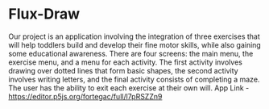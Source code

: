 # Flux-Draw
Our project is an application involving the integration of three exercises that will help toddlers build and develop their fine motor skills, 
while also gaining some educational awareness. There are four screens: the main menu, the exercise menu, and a menu for each activity. 
The first activity involves drawing over dotted lines that form basic shapes, the second activity involves writing letters, 
and the final activity consists of completing a maze. The user has the ability to exit each exercise at their own will.
App Link - https://editor.p5js.org/fortegac/full/l7pRSZZn9

